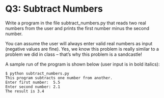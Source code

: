 # Q3: Subtract Numbers

Write a program in the file subtract_numbers.py that reads two real numbers from the user and prints the first number minus the second number.

You can assume the user will always enter valid real numbers as input (negative values are fine). Yes, we know this problem is really similar to a problem we did in class – that’s why this problem is a sandcastle!

A sample run of the program is shown below (user input is in bold italics):
```
$ python subtract_numbers.py
This program subtracts one number from another.
Enter first number:  5.5
Enter second number: 2.1
The result is 3.4
```

